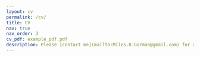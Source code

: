```yaml
---
layout: cv
permalink: /cv/
title: CV
nav: true
nav_order: 3
cv_pdf: example_pdf.pdf
description: Please [contact me](mailto:Miles.D.Gorman@gmail.com) for a more detailed CV.
---
```

